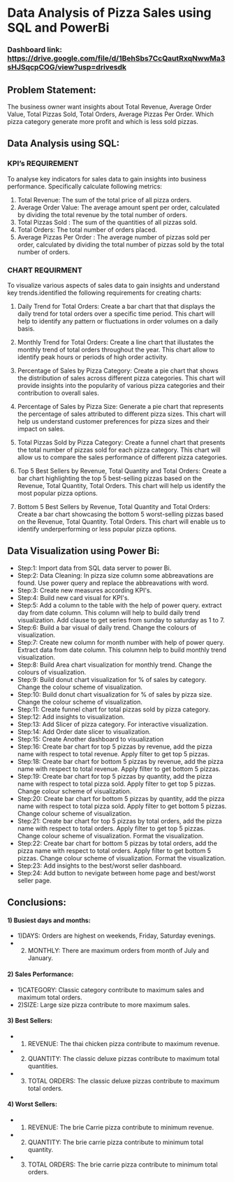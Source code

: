 # Data Analysis of Pizza Sales using SQL and PowerBi

### Dashboard link: https://drive.google.com/file/d/1BehSbs7CcQautRxqNwwMa3sHJSqcpCOG/view?usp=drivesdk

## Problem Statement:
The business owner want insights about Total Revenue, Average Order Value, Total Pizzas Sold, Total Orders, Average Pizzas Per Order. Which pizza category generate more profit and which is less sold pizzas.

## Data Analysis using SQL:
### KPI’s REQUIREMENT
To analyse key indicators for sales data to gain insights into business performance. Specifically calculate following metrics:
1. Total Revenue: The sum of the total price of all pizza orders.
2. Average Order Value: The average amount spent per order, calculated by dividing the total revenue by the total number of orders.         
3. Total Pizzas Sold :  The sum of the  quantities of all pizzas sold.
4. Total Orders: The total number of orders placed.
5. Average Pizzas Per Order : The average number of pizzas sold per order, calculated by dividing the total number of pizzas sold by the total number of orders.

### CHART REQUIRMENT
To visualize various aspects of sales data to gain insights and understand key trends.identified the following requirements for  creating charts:
1. Daily Trend for Total Orders: Create  a bar chart that that displays the daily trend for total orders over a specific time period. This chart will help to identify any pattern or fluctuations in order volumes on a daily basis.

2. Monthly Trend for Total Orders: Create a line chart that illustates the monthly trend of total orders throughout the year. This chart allow  to identify peak hours or periods of high order activity.

3. Percentage of Sales by Pizza Category: Create a pie chart that shows the distribution of sales across different pizza categories. This chart will provide insights into the popularity of various pizza categories and their contribution to overall sales.

4. Percentage of Sales by Pizza Size: Generate a pie chart that represents the percentage of sales attributed to different pizza sizes. This chart will help us understand customer preferences for pizza sizes and their impact on sales.

5. Total Pizzas Sold by Pizza Category: Create a funnel chart that presents the total number of pizzas sold for each pizza category. This chart will allow us to compare the sales performance of different pizza categories.

6. Top 5 Best Sellers by Revenue, Total Quantity and Total Orders:
Create a bar chart highlighting the top 5 best-selling pizzas based on the Revenue, Total Quantity, Total Orders. This chart will help us identify the most popular pizza options.

7. Bottom 5 Best Sellers by Revenue, Total Quantity and Total Orders:
Create a bar chart showcasing the bottom 5 worst-selling pizzas based on the Revenue, Total Quantity. Total Orders. This chart will enable us to identify underperforming or less popular pizza options.

## Data Visualization using Power Bi:
- Step:1: Import data from SQL data server to power Bi.
- Step:2: Data Cleaning: In pizza size column some abbreavations are found. Use power query and replace the abbreavations with word.
- Step:3: Create new measures according KPI's.
- Step:4: Build new card visual for KPI's.
- Step:5: Add a column to the table with the help of power query. extract day from date column. This column will help to build daily trend visualization. Add clause to get series from sunday to saturday as 1 to 7.
- Step:6: Build a bar visual of daily trend. Change the colours of visualization.
- Step:7: Create new column for month number with help of power query. Extract data from date column. This columnn help to build monthly trend visualization.
- Step:8: Build Area chart visualization for monthly trend. Change the colours of visualization.
- Step:9: Build donut chart visualization for % of sales by category. Change the colour scheme of visualization.
- Step:10: Build donut chart visualization for % of sales by pizza size. Change the colour scheme of visualization.
- Step:11: Create funnel chart for total pizzas sold by pizza category.
- Step:12: Add insights to visualization.
- Step:13: Add Slicer of pizza category. For interactive visualization.
- Step:14: Add Order date slicer to visualization.
- Step:15: Create Another dashboard to visualization 
- Step:16: Create bar chart for top 5 pizzas by revenue, add the pizza name with respect to total revenue. Apply filter to get top 5 pizzas.
- Step:18: Create bar chart for bottom 5 pizzas by revenue, add the pizza name with respect to total revenue. Apply filter to get bottom 5 pizzas.
- Step:19: Create bar chart for top 5 pizzas by quantity, add the pizza name with respect to total pizza sold. Apply filter to get top 5 pizzas. Change colour scheme of visualization.
- Step:20: Create bar chart for bottom 5 pizzas by quantity, add the pizza name with respect to total pizza sold. Apply filter to get bottom 5 pizzas. Change colour scheme of visualization.
- Step:21: Create bar chart for top 5 pizzas by total orders, add the pizza name with respect to total orders. Apply filter to get top 5 pizzas. Change colour scheme of visualization. Format the visualization.
- Step:22: Create bar chart for bottom 5 pizzas by total orders, add the pizza name with respect to total orders. Apply filter to get bottom 5 pizzas. Change colour scheme of visualization. Format the visualization.
- Step:23: Add insights to the best/worst seller dashboard.
- Step:24: Add button to nevigate between home page and best/worst seller page.

## Conclusions:
#### 1) Busiest days and months:
- 1)DAYS: Orders are highest on weekends, Friday, Saturday evenings.
- 2) MONTHLY: There are maximum orders from month of July and January.

#### 2) Sales Performance:
- 1)CATEGORY: Classic category contribute to maximum sales and maximum total orders.
- 2)SIZE: Large size pizza contribute to more maximum sales.

#### 3) Best Sellers:
- 1) REVENUE: The thai chicken pizza contribute to maximum revenue.
- 2) QUANTITY: The classic deluxe pizzas contribute to maximum total quantities.
- 3) TOTAL ORDERS: The classic deluxe pizzas contribute to maximum total orders.

#### 4) Worst Sellers:
- 1) REVENUE: The brie Carrie pizza contribute to minimum revenue.
- 2) QUANTITY: The brie carrie pizza contribute to minimum total quantity.
- 3) TOTAL ORDERS: The brie carrie pizza contribute to minimum total orders.
